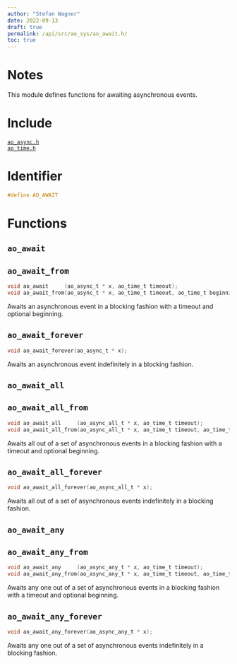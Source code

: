 ```yaml
---
author: "Stefan Wagner"
date: 2022-09-13
draft: true
permalink: /api/src/ao_sys/ao_await.h/
toc: true
---
```


# Notes

This module defines functions for awaiting asynchronous events.

# Include

[`ao_async.h`](ao_async.h.md) <br/>
[`ao_time.h`](ao_time.h.md)

# Identifier

```c
#define AO_AWAIT
```

# Functions

## `ao_await`
## `ao_await_from`

```c
void ao_await     (ao_async_t * x, ao_time_t timeout);
void ao_await_from(ao_async_t * x, ao_time_t timeout, ao_time_t beginning);
```

Awaits an asynchronous event in a blocking fashion with a timeout and optional beginning.

## `ao_await_forever`

```c
void ao_await_forever(ao_async_t * x);
```

Awaits an asynchronous event indefinitely in a blocking fashion.

## `ao_await_all`
## `ao_await_all_from`

```c
void ao_await_all     (ao_async_all_t * x, ao_time_t timeout);
void ao_await_all_from(ao_async_all_t * x, ao_time_t timeout, ao_time_t beginning);
```

Awaits all out of a set of asynchronous events in a blocking fashion with a timeout and optional beginning.

## `ao_await_all_forever`

```c
void ao_await_all_forever(ao_async_all_t * x);
```

Awaits all out of a set of asynchronous events indefinitely in a blocking fashion.

## `ao_await_any`
## `ao_await_any_from`

```c
void ao_await_any     (ao_async_any_t * x, ao_time_t timeout);
void ao_await_any_from(ao_async_any_t * x, ao_time_t timeout, ao_time_t beginning);
```

Awaits any one out of a set of asynchronous events in a blocking fashion with a timeout and optional beginning.

## `ao_await_any_forever`

```c
void ao_await_any_forever(ao_async_any_t * x);
```

Awaits any one out of a set of asynchronous events indefinitely in a blocking fashion.
